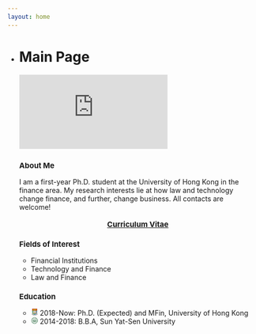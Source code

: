 ```yaml
---
layout: home
---
```


<ul class="posts">
    <li class="posts-labelgroup2">
      <h1 id="posts-label2">Main Page</h1>
    </li>
    	<div class="music_wrapper"><iframe frameborder="0" border="1" marginwidth="0" marginheight="0" src="https://music.163.com/outchain/player?type=2&amp;id=1645064&amp;auto=0&amp;height=66"></iframe></div>
	<h3 class="post-title" style="font-size: 15px">About Me</h3>
		<div class="post">I am a first-year Ph.D. student at the University of Hong Kong in the finance area. My research interests lie at how law and technology change finance, and further, change business. All contacts are welcome!</div>
		<div align="center">
            <br>
			<strong><a class="icon-pdf" href="./assets/CV_Wenzhi_Ding_June2020.pdf" style="font-size: 15px" target="_blank">Curriculum Vitae</a></strong>
		</div>
	<h3 class="post-title" style="font-size: 15px">Fields of Interest</h3>
		<ul class="my-list">
			<li>Financial Institutions</li>
			<li>Technology and Finance</li>
			<li>Law and Finance</li>
		</ul>
	<h3 class="post-title" style="font-size: 15px">Education</h3>
		<ul class="my-list">
			<li><img src="./assets/img/hku.png" width="14"> 2018-Now: Ph.D. (Expected) and MFin, University of Hong Kong</li>
			<li><img src="./assets/img/sysu.png" width="14"> 2014-2018: B.B.A, Sun Yat-Sen University</li>
		</ul>

